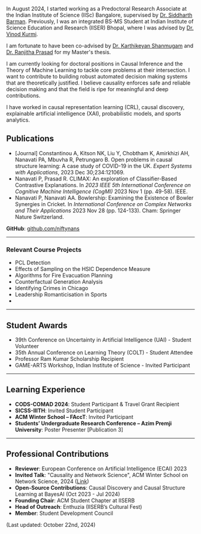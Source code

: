 In August 2024, I started working as a Predoctoral Research Associate at the Indian Institute of Science (IISc) Bangalore, supervised by [Dr. Siddharth Barman](https://www.csa.iisc.ac.in/~barman/). Previously, I was an integrated BS-MS Student at Indian Institute of Science Education and Research (IISER) Bhopal, where I was advised by [Dr. Vinod Kurmi](https://vinodkkurmi.github.io/). 

I am fortunate to have been co-advised by [Dr. Karthikeyan Shanmugam](https://scholar.google.com/citations?user=m4DyPcUAAAAJ&hl=en) and [Dr. Ranjitha Prasad](https://scholar.google.com.sg/citations?user=ADJe1AsAAAAJ&hl=en) for my Master's thesis.

I am currently looking for doctoral positions in Causal Inference and the Theory of Machine Learning to tackle core problems at their intersection. I want to contribute to building robust automated decision making systems that are theoretically justified. I believe causality enforces safe and reliable decision making and that the field is ripe for meaningful and deep contributions.

I have worked in causal representation learning (CRL), causal discovery, explainable artificial intelligence (XAI),
probabilistic models, and sports analytics.

## Publications
- [Journal] Constantinou A, Kitson NK, Liu Y, Chobtham K, Amirkhizi AH, Nanavati PA, Mbuvha R, Petrungaro B. Open problems in causal structure learning: A case study of COVID-19 in the UK. *Expert Systems with Applications*, 2023 Dec 30;234:121069.
- Nanavati P, Prasad R. CLIMAX: An exploration of Classifier-Based Contrastive Explanations. In *2023 IEEE 5th International Conference on Cognitive Machine Intelligence (CogMI)* 2023 Nov 1 (pp. 49-58). IEEE.
- Nanavati P, Nanavati AA. Bowlership: Examining the Existence of Bowler Synergies in Cricket. In *International Conference on Complex Networks and Their Applications* 2023 Nov 28 (pp. 124-133). Cham: Springer Nature Switzerland.

**GitHub**: [github.com/niftynans](https://github.com/niftynans)

---

### Relevant Course Projects
- PCL Detection
- Effects of Sampling on the HSIC Dependence Measure
- Algorithms for Fire Evacuation Planning
- Counterfactual Generation Analysis
- Identifying Crimes in Chicago
- Leadership Romanticisation in Sports
- 
---

## Student Awards
- 39th Conference on Uncertainty in Artificial Intelligence (UAI) - Student Volunteer
- 35th Annual Conference on Learning Theory (COLT) - Student Attendee
- Professor Ram Kumar Scholarship Recipient
- GAME-ARTS Workshop, Indian Institute of Science - Invited Participant

---

## Learning Experience
- **CODS-COMAD 2024**: Student Participant & Travel Grant Recipient
- **SICSS-IIITH**: Invited Student Participant
- **ACM Winter School – FAccT**: Invited Participant
- **Students’ Undergraduate Research Conference – Azim Premji University**: Poster Presenter [Publication 3]

---

## Professional Contributions

- **Reviewer**: European Conference on Artificial Intelligence (ECAI) 2023
- **Invited Talk**: "Causality and Network Science", ACM Winter School on Network Science, 2024 ([Link](https://rb.gy/5vbdbp))
- **Open-Source Contributions**: Causal Discovery and Causal Structure Learning at BayesAI (Oct 2023 - Jul 2024)
- **Founding Chair**: ACM Student Chapter at IISERB
- **Head of Outreach**: Enthuzia (IISERB’s Cultural Fest)
- **Member**: Student Development Council

(Last updated: October 22nd, 2024)
